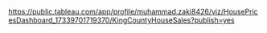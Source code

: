 https://public.tableau.com/app/profile/muhammad.zaki8426/viz/HousePricesDashboard_17339701719370/KingCountyHouseSales?publish=yes
